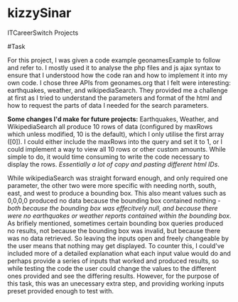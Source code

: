 # kizzySinar
ITCareerSwitch Projects

#Task

For this project, I was given a code example geonamesExample to follow and refer to. I mostly used it to analyse the php files and js ajax syntax to ensure that I understood how the code ran and how to implement it into my own code.
I chose three APIs from geonames.org that I felt were interesting: earthquakes, weather, and wikipediaSearch.
They provided me a challenge at first as I tried to understand the parameters and format of the html and how to request the parts of data I needed for the search parameters.


**Some changes I'd make for future projects:**
Earthquakes, Weather, and WikipediaSearch all produce 10 rows of data (configured by maxRows which unless modified, 10 is the default), which I only utilise the first array ([0]). I could either include the maxRows into the query and set it to 1, or I could implement a way to view all 10 rows or other custom amounts. While simple to do, it would time consuming to write the code necessary to display the rows. *Essentially a lot of copy and pasting different html IDs*.

While wikipediaSearch was straight forward enough, and only required one parameter, the other two were more specific with needing north, south, east, and west to produce a bounding box. This also meant values such as 0,0,0,0 produced no data because the bounding box contained nothing - *both because the bounding box was effecitvely null, and because there were no earthquakes or weather reports contained within the bounding box.* As brifiely mentioned, sometimes certain bounding box queries produced no results, not because the bounding box was invalid, but because there was no data retrieved. So leaving the inputs open and freely changeable by the user means that nothing may get displayed. To counter this, I could've included more of a detailed explanation what each input value would do and perhaps provide a series of inputs that worked and produced results, so while testing the code the user could change the values to the different ones provided and see the differing results. However, for the purpose of this task, this was an unecessary extra step, and providing working inputs preset provided enough to test with.